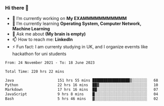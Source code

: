 ### Hi there 👋
- 🔭 I’m currently working on **My EXAMMMMMMMMMMM**
- 🌱 I’m currently learning **Operating System, Computer Network, Machine Learning**
- 💬 Ask me about **(My brain is empty)**
- 📫 How to reach me: **LinkedIn**
- ⚡ Fun fact: I am currenty studying in UK, and I organize evernts like hackathon for uni students

<!--START_SECTION:waka-->

```txt
From: 24 November 2021 - To: 18 June 2023

Total Time: 220 hrs 22 mins

Java                    151 hrs 55 mins █████████████████▒░░░░░░░   68.94 %
Python                  22 hrs 16 mins  ██▓░░░░░░░░░░░░░░░░░░░░░░   10.10 %
Markdown                17 hrs 16 mins  ██░░░░░░░░░░░░░░░░░░░░░░░   07.84 %
JavaScript              9 hrs 8 mins    █░░░░░░░░░░░░░░░░░░░░░░░░   04.15 %
Bash                    5 hrs 46 mins   ▓░░░░░░░░░░░░░░░░░░░░░░░░   02.62 %
```

<!--END_SECTION:waka-->
